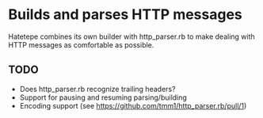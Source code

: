 Builds and parses HTTP messages
===============================

Hatetepe combines its own builder with http_parser.rb to make dealing with HTTP
messages as comfortable as possible.

TODO
----

- Does http_parser.rb recognize trailing headers?
- Support for pausing and resuming parsing/building
- Encoding support (see https://github.com/tmm1/http_parser.rb/pull/1)
